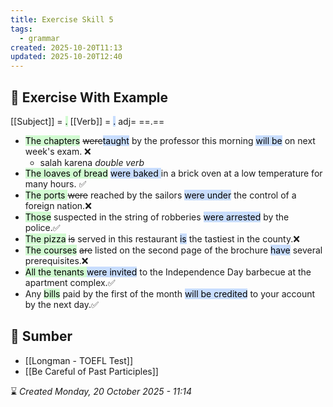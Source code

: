 ```yaml
---
title: Exercise Skill 5
tags:
  - grammar
created: 2025-10-20T11:13
updated: 2025-10-20T12:40
---
```

## 💪 Exercise With Example
[[Subject]] =  <mark style="background: #BBFABBA6;">.</mark>  [[Verb]] = <mark style="background: #ADCCFFA6;">.</mark> adj= ==.==  
- <mark style="background: #BBFABBA6;">The chapters</mark>  ~~were~~<mark style="background: #ADCCFFA6;">taught</mark> by the professor this morning <mark style="background: #ADCCFFA6;">will be</mark> on next week's exam. ❌
	- salah karena *double verb*
- <mark style="background: #BBFABBA6;">The loaves of bread</mark> <mark style="background: #ADCCFFA6;">were baked </mark>in a brick oven at a low temperature for many hours. ✅
- <mark style="background: #BBFABBA6;">The ports </mark>~~were~~ reached by the sailors <mark style="background: #ADCCFFA6;">were under</mark> the control of a foreign nation.❌
- <mark style="background: #BBFABBA6;">Those</mark> suspected in the string of robberies <mark style="background: #ADCCFFA6;">were arrested</mark> by the police.✅
- <mark style="background: #BBFABBA6;">The pizza</mark> ~~is~~ served in this restaurant <mark style="background: #ADCCFFA6;">is</mark> the tastiest in the county.❌
- <mark style="background: #BBFABBA6;">The courses</mark> ~~are~~ listed on the second page of the brochure <mark style="background: #ADCCFFA6;">have</mark> several prerequisites.❌
- <mark style="background: #BBFABBA6;">All the tenants </mark><mark style="background: #ADCCFFA6;">were invited</mark> to the Independence Day barbecue at the apartment complex.✅
- Any <mark style="background: #BBFABBA6;">bills</mark> paid by the first of the month <mark style="background: #ADCCFFA6;">will be credited</mark> to your account by the next day.✅

## 🔗 Sumber
- [[Longman - TOEFL Test]]
- [[Be Careful of Past Participles]]

⌛ *Created Monday, 20 October 2025 - 11:14*